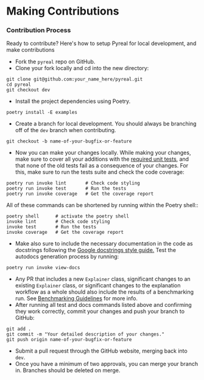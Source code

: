 # Making Contributions

### Contribution Process

Ready to contribute? Here's how to setup Pyreal for local development, and make contributions

* Fork the `pyreal` repo on GitHub.
* Clone your fork locally and cd into the new directory:

```git
git clone git@github.com:your_name_here/pyreal.git
cd pyreal
git checkout dev
```

* Install the project dependencies using Poetry.

```
poetry install -E examples
```

* Create a branch for local development. You should always be branching off of the `dev` branch when contributing.&#x20;

```git
git checkout -b name-of-your-bugfix-or-feature
```

* Now you can make your changes locally. While making your changes, make sure to cover all your additions with the [required unit tests](unit-testing-guidelines.md), and that none of the old tests fail as a consequence of your changes. For this, make sure to run the tests suite and check the code coverage:

```
poetry run invoke lint       # Check code styling
poetry run invoke test       # Run the tests
poetry run invoke coverage   # Get the coverage report
```

All of these commands can be shortened by running within the Poetry shell::

```
poetry shell      # activate the poetry shell
invoke lint       # Check code styling
invoke test       # Run the tests
invoke coverage   # Get the coverage report
```

* Make also sure to include the necessary documentation in the code as docstrings following the [Google docstrings style guide.](https://google.github.io/styleguide/pyguide.html?showone=Comments#Comments) Test the autodocs generation process by running:

```
poetry run invoke view-docs
```

* Any PR that includes a new `Explainer` class, significant changes to an existing `Explainer` class, or significant changes to the explanation workflow as a whole should also include the results of a benchmarking run. See [Benchmarking Guidelines](benchmarking-guidelines.md) for more info.
* After running all test and docs commands listed above and confirming they work correctly, commit your changes and push your branch to GitHub:

```
git add .
git commit -m "Your detailed description of your changes."
git push origin name-of-your-bugfix-or-feature
```

* Submit a pull request through the GitHub website, merging back into `dev`.
* Once you have a minimum of two approvals, you can merge your branch in. Branches should be deleted on merge.
